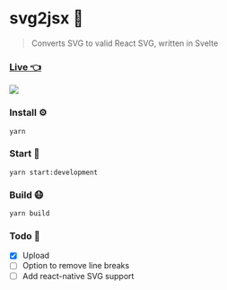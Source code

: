 # svg2jsx 🍭
> Converts SVG to valid React SVG, written in Svelte

### [Live 👈](http://svg2jsx.herokuapp.com/)

<img src="https://media.giphy.com/media/3ohzdFDUko7qK0xF4I/giphy.gif"/>

### Install ⚙️

```
yarn
```

### Start 🏃

```
yarn start:development
```

### Build 😷

```
yarn build
```

### Todo 📝

- [x] Upload
- [ ] Option to remove line breaks
- [ ] Add react-native SVG support
